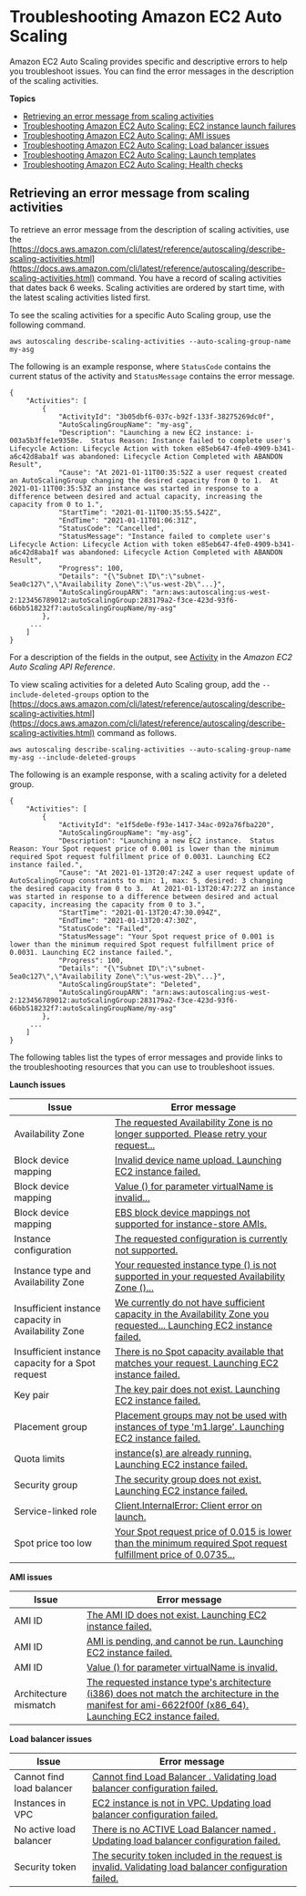 # Troubleshooting Amazon EC2 Auto Scaling<a name="CHAP_Troubleshooting"></a>

Amazon EC2 Auto Scaling provides specific and descriptive errors to help you troubleshoot issues\. You can find the error messages in the description of the scaling activities\.

**Topics**
+ [Retrieving an error message from scaling activities](#RetrievingErrors)
+ [Troubleshooting Amazon EC2 Auto Scaling: EC2 instance launch failures](ts-as-instancelaunchfailure.md)
+ [Troubleshooting Amazon EC2 Auto Scaling: AMI issues](ts-as-ami.md)
+ [Troubleshooting Amazon EC2 Auto Scaling: Load balancer issues](ts-as-loadbalancer.md)
+ [Troubleshooting Amazon EC2 Auto Scaling: Launch templates](ts-as-launch-template.md)
+ [Troubleshooting Amazon EC2 Auto Scaling: Health checks](ts-as-healthchecks.md)

## Retrieving an error message from scaling activities<a name="RetrievingErrors"></a>

To retrieve an error message from the description of scaling activities, use the [https://docs.aws.amazon.com/cli/latest/reference/autoscaling/describe-scaling-activities.html](https://docs.aws.amazon.com/cli/latest/reference/autoscaling/describe-scaling-activities.html) command\. You have a record of scaling activities that dates back 6 weeks\. Scaling activities are ordered by start time, with the latest scaling activities listed first\. 

To see the scaling activities for a specific Auto Scaling group, use the following command\. 

```
aws autoscaling describe-scaling-activities --auto-scaling-group-name my-asg
```

The following is an example response, where `StatusCode` contains the current status of the activity and `StatusMessage` contains the error message\.

```
{
    "Activities": [
        {
            "ActivityId": "3b05dbf6-037c-b92f-133f-38275269dc0f",
            "AutoScalingGroupName": "my-asg",
            "Description": "Launching a new EC2 instance: i-003a5b3ffe1e9358e.  Status Reason: Instance failed to complete user's Lifecycle Action: Lifecycle Action with token e85eb647-4fe0-4909-b341-a6c42d8aba1f was abandoned: Lifecycle Action Completed with ABANDON Result",
            "Cause": "At 2021-01-11T00:35:52Z a user request created an AutoScalingGroup changing the desired capacity from 0 to 1.  At 2021-01-11T00:35:53Z an instance was started in response to a difference between desired and actual capacity, increasing the capacity from 0 to 1.",
            "StartTime": "2021-01-11T00:35:55.542Z",
            "EndTime": "2021-01-11T01:06:31Z",
            "StatusCode": "Cancelled",
            "StatusMessage": "Instance failed to complete user's Lifecycle Action: Lifecycle Action with token e85eb647-4fe0-4909-b341-a6c42d8aba1f was abandoned: Lifecycle Action Completed with ABANDON Result",
            "Progress": 100,
            "Details": "{\"Subnet ID\":\"subnet-5ea0c127\",\"Availability Zone\":\"us-west-2b\"...}",
            "AutoScalingGroupARN": "arn:aws:autoscaling:us-west-2:123456789012:autoScalingGroup:283179a2-f3ce-423d-93f6-66bb518232f7:autoScalingGroupName/my-asg"
        },
     ...
    ]
}
```

For a description of the fields in the output, see [Activity](https://docs.aws.amazon.com/autoscaling/ec2/APIReference/API_Activity.html) in the *Amazon EC2 Auto Scaling API Reference*\.

To view scaling activities for a deleted Auto Scaling group, add the `--include-deleted-groups` option to the [https://docs.aws.amazon.com/cli/latest/reference/autoscaling/describe-scaling-activities.html](https://docs.aws.amazon.com/cli/latest/reference/autoscaling/describe-scaling-activities.html) command as follows\. 

```
aws autoscaling describe-scaling-activities --auto-scaling-group-name my-asg --include-deleted-groups
```

The following is an example response, with a scaling activity for a deleted group\. 

```
{
    "Activities": [
        {
            "ActivityId": "e1f5de0e-f93e-1417-34ac-092a76fba220",
            "AutoScalingGroupName": "my-asg",
            "Description": "Launching a new EC2 instance.  Status Reason: Your Spot request price of 0.001 is lower than the minimum required Spot request fulfillment price of 0.0031. Launching EC2 instance failed.",
            "Cause": "At 2021-01-13T20:47:24Z a user request update of AutoScalingGroup constraints to min: 1, max: 5, desired: 3 changing the desired capacity from 0 to 3.  At 2021-01-13T20:47:27Z an instance was started in response to a difference between desired and actual capacity, increasing the capacity from 0 to 3.",
            "StartTime": "2021-01-13T20:47:30.094Z",
            "EndTime": "2021-01-13T20:47:30Z",
            "StatusCode": "Failed",
            "StatusMessage": "Your Spot request price of 0.001 is lower than the minimum required Spot request fulfillment price of 0.0031. Launching EC2 instance failed.",
            "Progress": 100,
            "Details": "{\"Subnet ID\":\"subnet-5ea0c127\",\"Availability Zone\":\"us-west-2b\"...}",
            "AutoScalingGroupState": "Deleted",
            "AutoScalingGroupARN": "arn:aws:autoscaling:us-west-2:123456789012:autoScalingGroup:283179a2-f3ce-423d-93f6-66bb518232f7:autoScalingGroupName/my-asg"
        },
     ...
    ]
}
```

The following tables list the types of error messages and provide links to the troubleshooting resources that you can use to troubleshoot issues\.


**Launch issues**  

| Issue | Error message | 
| --- | --- | 
| Availability Zone | [The requested Availability Zone is no longer supported\. Please retry your request\.\.\.](ts-as-instancelaunchfailure.md#ts-as-instancelaunchfailure-5) | 
| Block device mapping | [Invalid device name upload\. Launching EC2 instance failed\.](ts-as-instancelaunchfailure.md#ts-as-instancelaunchfailure-8) | 
| Block device mapping | [Value \(<name associated with the instance storage device>\) for parameter virtualName is invalid\.\.\.](ts-as-instancelaunchfailure.md#ts-as-instancelaunchfailure-9) | 
| Block device mapping | [EBS block device mappings not supported for instance\-store AMIs\.](ts-as-instancelaunchfailure.md#ts-as-instancelaunchfailure-10) | 
| Instance configuration | [The requested configuration is currently not supported\.](ts-as-instancelaunchfailure.md#ts-as-instancelaunchfailure-3) | 
| Instance type and Availability Zone | [Your requested instance type \(<instance type>\) is not supported in your requested Availability Zone \(<instance Availability Zone>\)\.\.\.](ts-as-instancelaunchfailure.md#ts-as-instancelaunchfailure-6) | 
| Insufficient instance capacity in Availability Zone | [We currently do not have sufficient <instance type> capacity in the Availability Zone you requested\.\.\. Launching EC2 instance failed\.](ts-as-instancelaunchfailure.md#ts-as-capacity-1) | 
| Insufficient instance capacity for a Spot request | [There is no Spot capacity available that matches your request\. Launching EC2 instance failed\.](ts-as-instancelaunchfailure.md#ts-as-capacity-2) | 
| Key pair | [The key pair <key pair associated with your EC2 instance> does not exist\. Launching EC2 instance failed\.](ts-as-instancelaunchfailure.md#ts-as-instancelaunchfailure-2) | 
| Placement group | [Placement groups may not be used with instances of type 'm1\.large'\. Launching EC2 instance failed\.](ts-as-instancelaunchfailure.md#ts-as-instancelaunchfailure-11) | 
| Quota limits | [<number of instances> instance\(s\) are already running\. Launching EC2 instance failed\. ](ts-as-instancelaunchfailure.md#ts-as-capacity-3) | 
| Security group | [The security group <name of the security group> does not exist\. Launching EC2 instance failed\.](ts-as-instancelaunchfailure.md#ts-as-instancelaunchfailure-1) | 
| Service\-linked role | [Client\.InternalError: Client error on launch\.](ts-as-instancelaunchfailure.md#ts-as-instancelaunchfailure-12) | 
| Spot price too low | [Your Spot request price of 0\.015 is lower than the minimum required Spot request fulfillment price of 0\.0735\.\.\.](ts-as-instancelaunchfailure.md#ts-as-instancelaunchfailure-7) | 


**AMI issues**  

| Issue | Error message | 
| --- | --- | 
| AMI ID | [The AMI ID <ID of your AMI> does not exist\. Launching EC2 instance failed\.](ts-as-ami.md#ts-as-ami-1) | 
| AMI ID | [AMI <AMI ID> is pending, and cannot be run\. Launching EC2 instance failed\.](ts-as-ami.md#ts-as-ami-2) | 
| AMI ID | [Value \(<ami ID>\) for parameter virtualName is invalid\.](ts-as-ami.md#ts-as-ami-4) | 
| Architecture mismatch | [The requested instance type's architecture \(i386\) does not match the architecture in the manifest for ami\-6622f00f \(x86\_64\)\. Launching EC2 instance failed\.](ts-as-ami.md#ts-as-ami-5) | 


**Load balancer issues**  

| Issue | Error message | 
| --- | --- | 
| Cannot find load balancer | [Cannot find Load Balancer <your launch environment>\. Validating load balancer configuration failed\.](ts-as-loadbalancer.md#ts-as-loadbalancer-1) | 
| Instances in VPC | [EC2 instance <instance ID> is not in VPC\. Updating load balancer configuration failed\.](ts-as-loadbalancer.md#ts-as-loadbalancer-3) | 
| No active load balancer | [There is no ACTIVE Load Balancer named <load balancer name>\. Updating load balancer configuration failed\.](ts-as-loadbalancer.md#ts-as-loadbalancer-2) | 
| Security token | [The security token included in the request is invalid\. Validating load balancer configuration failed\.](ts-as-loadbalancer.md#ts-as-loadbalancer-4) | 